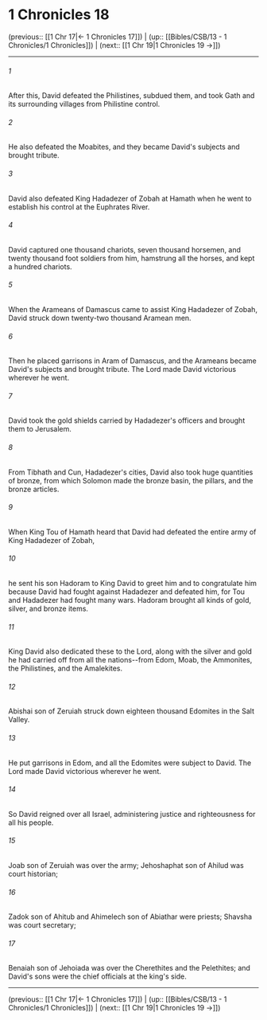 # 1 Chronicles 18

(previous:: [[1 Chr 17|← 1 Chronicles 17]]) | (up:: [[Bibles/CSB/13 - 1 Chronicles/1 Chronicles]]) | (next:: [[1 Chr 19|1 Chronicles 19 →]])

***


###### 1 
After this, David defeated the Philistines, subdued them, and took Gath and its surrounding villages from Philistine control. 

###### 2 
He also defeated the Moabites, and they became David's subjects and brought tribute. 

###### 3 
David also defeated King Hadadezer of Zobah at Hamath when he went to establish his control at the Euphrates River. 

###### 4 
David captured one thousand chariots, seven thousand horsemen, and twenty thousand foot soldiers from him, hamstrung all the horses, and kept a hundred chariots. 

###### 5 
When the Arameans of Damascus came to assist King Hadadezer of Zobah, David struck down twenty-two thousand Aramean men. 

###### 6 
Then he placed garrisons in Aram of Damascus, and the Arameans became David's subjects and brought tribute. The Lord made David victorious wherever he went. 

###### 7 
David took the gold shields carried by Hadadezer's officers and brought them to Jerusalem. 

###### 8 
From Tibhath and Cun, Hadadezer's cities, David also took huge quantities of bronze, from which Solomon made the bronze basin, the pillars, and the bronze articles. 

###### 9 
When King Tou of Hamath heard that David had defeated the entire army of King Hadadezer of Zobah, 

###### 10 
he sent his son Hadoram to King David to greet him and to congratulate him because David had fought against Hadadezer and defeated him, for Tou and Hadadezer had fought many wars. Hadoram brought all kinds of gold, silver, and bronze items. 

###### 11 
King David also dedicated these to the Lord, along with the silver and gold he had carried off from all the nations--from Edom, Moab, the Ammonites, the Philistines, and the Amalekites. 

###### 12 
Abishai son of Zeruiah struck down eighteen thousand Edomites in the Salt Valley. 

###### 13 
He put garrisons in Edom, and all the Edomites were subject to David. The Lord made David victorious wherever he went. 

###### 14 
So David reigned over all Israel, administering justice and righteousness for all his people. 

###### 15 
Joab son of Zeruiah was over the army; Jehoshaphat son of Ahilud was court historian; 

###### 16 
Zadok son of Ahitub and Ahimelech son of Abiathar were priests; Shavsha was court secretary; 

###### 17 
Benaiah son of Jehoiada was over the Cherethites and the Pelethites; and David's sons were the chief officials at the king's side.

***

(previous:: [[1 Chr 17|← 1 Chronicles 17]]) | (up:: [[Bibles/CSB/13 - 1 Chronicles/1 Chronicles]]) | (next:: [[1 Chr 19|1 Chronicles 19 →]])
